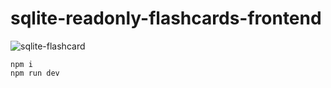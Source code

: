 # sqlite-readonly-flashcards-frontend





![sqlite-flashcard](https://user-images.githubusercontent.com/97021586/214174354-630e4302-22d4-48ca-86a1-302130c91633.gif)


```
npm i
npm run dev
```
